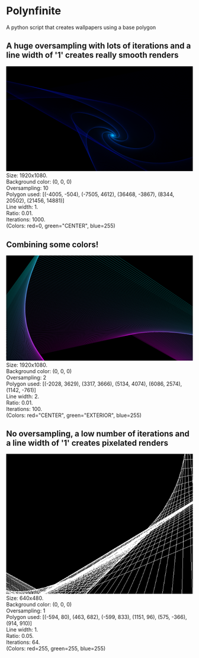 # Polynfinite
A python script that creates wallpapers using a base polygon


## A huge oversampling with lots of iterations and a line width of '1' creates really smooth renders  
![First example](https://raw.githubusercontent.com/J4RV/Polynfinite/master/examples/Example%20One.png)  
Size: 1920x1080.  
Background color: (0, 0, 0)  
Oversampling: 10  
Polygon used: [(-4005, -504), (-7505, 4612), (36468, -3867), (8344, 20502), (21456, 14881)]  
Line width: 1.  
Ratio: 0.01.  
Iterations: 1000.  
(Colors: red=0, green="CENTER", blue=255)  

## Combining some colors!
![Second example](https://raw.githubusercontent.com/J4RV/Polynfinite/master/examples/Example%20Two.png)  
Size: 1920x1080.  
Background color: (0, 0, 0)  
Oversampling: 2  
Polygon used: [(-2028, 3629), (3317, 3666), (5134, 4074), (6086, 2574), (1142, -761)]  
Line width: 2.  
Ratio: 0.01.  
Iterations: 100.  
(Colors: red="CENTER", green="EXTERIOR", blue=255)  

## No oversampling, a low number of iterations and a line width of '1' creates pixelated renders  
![Third example](https://raw.githubusercontent.com/J4RV/Polynfinite/master/examples/Example%20Three.png)  
Size: 640x480.  
Background color: (0, 0, 0)  
Oversampling: 1  
Polygon used: [(-594, 80), (463, 682), (-599, 833), (1151, 96), (575, -366), (914, 910)]  
Line width: 1.  
Ratio: 0.05.  
Iterations: 64.  
(Colors: red=255, green=255, blue=255)  

